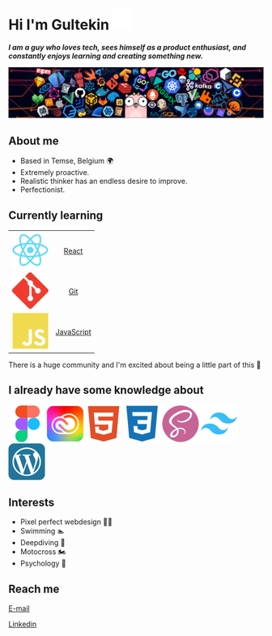 # Hi I'm Gultekin ![wave-hand](/img/wave.gif)

**_I am a guy who loves tech, sees himself as a product enthusiast, and
constantly enjoys learning and creating something new._**

![footer](/img/footer.png)

## About me

- Based in Temse, Belgium 🌍
- Extremely proactive.
- Realistic thinker has an endless desire to improve.
- Perfectionist.

## Currently learning

|                                            |                                             |
| :----------------------------------------: | :-----------------------------------------: |
|      ![React](/img/react-colored.svg)      |      [React](https://react.dev/learn)       |
|        ![Git](/img/git-colored.svg)        |       [Git](https://git-scm.com/docs)       |
| ![JavaScript](/img/javascript-colored.svg) | [JavaScript](https://www.w3schools.com/js/) |

There is a huge community and I'm excited about being a little part of this 🚀

## I already have some knowledge about

![Figma](/img/figma-colored.svg)
![Adobe Creative Cloud](img/adobe-creative-cloud-colored.svg)
![HTML5](img/html5-colored.svg) ![CSS3](img/css3-colored.svg)
![SASS](img/sass-colored.svg) ![TailwindCSS](/img/tailwind-colored.svg)
![Wordpress](/img/wordpress-colored.svg)

## Interests

- Pixel perfect webdesign 🧑‍🎨
- Swimming 🏊
- Deepdiving 🤿
- Motocross 🏍️
- Psychology 🧠

## Reach me

[E-mail](mailto:gltkn.brl@gmail.com)

[Linkedin](https://www.linkedin.com/in/gultekinbirol)
